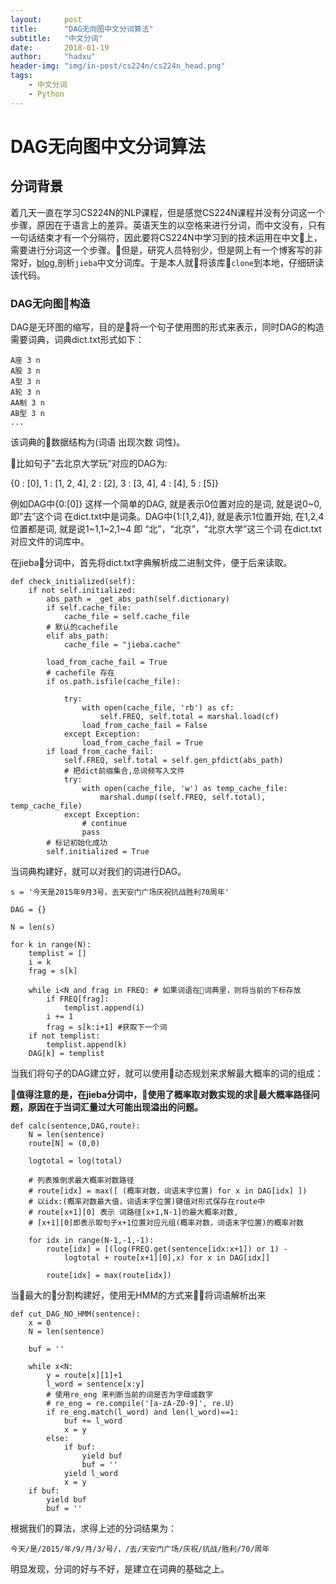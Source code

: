 ```yaml
---
layout:     post
title:      "DAG无向图中文分词算法"
subtitle:   "中文分词"
date:       2018-01-19
author:     "hadxu"
header-img: "img/in-post/cs224n/cs224n_head.png"
tags:
    - 中文分词
    - Python
---
```


# DAG无向图中文分词算法

## 分词背景
着几天一直在学习CS224N的NLP课程，但是感觉CS224N课程并没有分词这一个步骤，原因在于语言上的差异。英语天生的以空格来进行分词，而中文没有，只有一句话结束才有一个分隔符，因此要将CS224N中学习到的技术运用在中文上，需要进行分词这一个步骤。但是，研究人员特别少，但是网上有一个博客写的非常好，[blog](http://blog.csdn.net/daniel_ustc/article/details/48223135),剖析```jieba```中文分词库。于是本人就将该库```clone```到本地，仔细研读该代码。

### DAG无向图构造
DAG是无环图的缩写，目的是将一个句子使用图的形式来表示，同时DAG的构造需要词典，词典dict.txt形式如下：

```
A座 3 n
A股 3 n
A型 3 n
A轮 3 n
AA制 3 n
AB型 3 n
...
```
该词典的数据结构为(词语 出现次数 词性)。

比如句子”去北京大学玩“对应的DAG为:

{0 : [0], 1 : [1, 2, 4], 2 : [2], 3 : [3, 4], 4 : [4], 5 : [5]}

例如DAG中{0:[0]} 这样一个简单的DAG, 就是表示0位置对应的是词, 就是说0~0,即”去”这个词 在dict.txt中是词条。DAG中{1:[1,2,4]}, 就是表示1位置开始, 在1,2,4位置都是词, 就是说1~1,1~2,1~4 即 “北”，“北京”，“北京大学”这三个词 在dict.txt对应文件的词库中。

在jieba分词中，首先将dict.txt字典解析成二进制文件，便于后来读取。

```
def check_initialized(self):
    if not self.initialized:
        abs_path = _get_abs_path(self.dictionary)
        if self.cache_file:
            cache_file = self.cache_file
        # 默认的cachefile
        elif abs_path:
            cache_file = "jieba.cache"

        load_from_cache_fail = True
        # cachefile 存在
        if os.path.isfile(cache_file):

            try:
                with open(cache_file, 'rb') as cf:
                    self.FREQ, self.total = marshal.load(cf)
                load_from_cache_fail = False
            except Exception:
                load_from_cache_fail = True
        if load_from_cache_fail:
            self.FREQ, self.total = self.gen_pfdict(abs_path)
            # 把dict前缀集合,总词频写入文件
            try:
                with open(cache_file, 'w') as temp_cache_file:
                    marshal.dump((self.FREQ, self.total), temp_cache_file)
            except Exception:
                # continue
                pass
        # 标记初始化成功
        self.initialized = True
```

当词典构建好，就可以对我们的词进行DAG。

```
s = '今天是2015年9月3号，去天安门广场庆祝抗战胜利70周年'

DAG = {}

N = len(s)

for k in range(N):
	templist = []
	i = k
	frag = s[k]

	while i<N and frag in FREQ: # 如果词语在词典里，则将当前的下标存放
		if FREQ[frag]:
			templist.append(i)
		i += 1
		frag = s[k:i+1] #获取下一个词
	if not templist:
		templist.append(k)
	DAG[k] = templist
```

当我们将句子的DAG建立好，就可以使用动态规划来求解最大概率的词的组成：

**值得注意的是，在jieba分词中，使用了概率取对数实现的求最大概率路径问题，原因在于当词汇量过大可能出现溢出的问题。**

```
def calc(sentence,DAG,route):
	N = len(sentence)
	route[N] = (0,0)

	logtotal = log(total)

    # 列表推倒求最大概率对数路径
    # route[idx] = max([ (概率对数，词语末字位置) for x in DAG[idx] ])
    # 以idx:(概率对数最大值，词语末字位置)键值对形式保存在route中
    # route[x+1][0] 表示 词路径[x+1,N-1]的最大概率对数,
    # [x+1][0]即表示取句子x+1位置对应元组(概率对数，词语末字位置)的概率对数

	for idx in range(N-1,-1,-1):
		route[idx] = [(log(FREQ.get(sentence[idx:x+1]) or 1) - 
			logtotal + route[x+1][0],x) for x in DAG[idx]]

		route[idx] = max(route[idx])
```

当最大的分割构建好，使用无HMM的方式来将词语解析出来

```
def cut_DAG_NO_HMM(sentence):
	x = 0
	N = len(sentence)

	buf = ''

	while x<N:
		y = route[x][1]+1
		l_word = sentence[x:y]
        # 使用re_eng 来判断当前的词是否为字母或数字
        # re_eng = re.compile('[a-zA-Z0-9]', re.U)
		if re_eng.match(l_word) and len(l_word)==1:
			buf += l_word
			x = y
		else:
			if buf:
				yield buf
				buf = ''
			yield l_word
			x = y
	if buf:
		yield buf
		buf = ''
```

根据我们的算法，求得上述的分词结果为：

```
今天/是/2015/年/9/月/3/号/，/去/天安门广场/庆祝/抗战/胜利/70/周年
```

明显发现，分词的好与不好，是建立在词典的基础之上。





